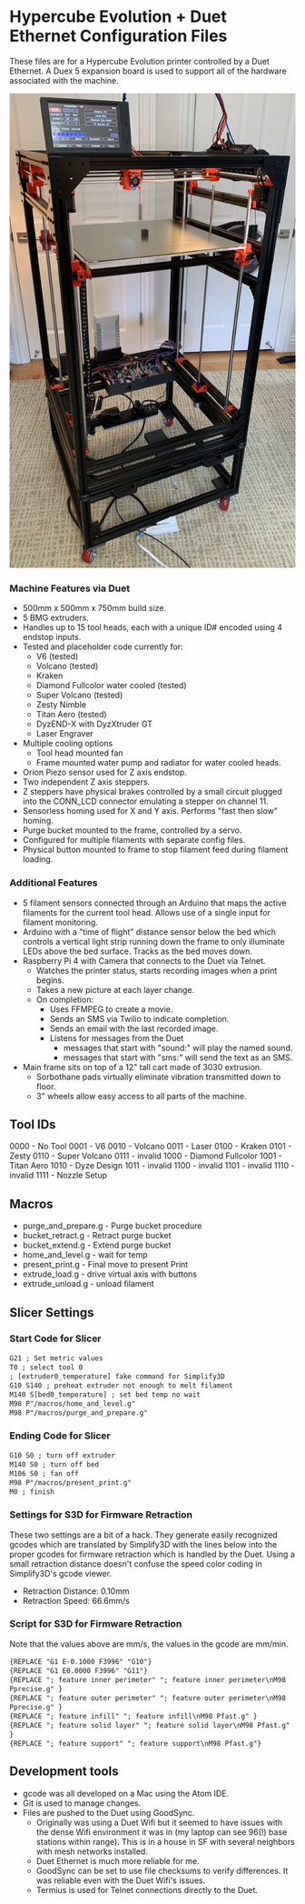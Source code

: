 # Hypercube Evolution + Duet Ethernet Configuration Files
These files are for a Hypercube Evolution printer controlled by a Duet Ethernet. A Duex 5 expansion board is used to support all of the hardware associated with the machine.

![Hypercube](images/Hypercube.jpg)

### Machine Features via Duet
- 500mm x 500mm x 750mm build size.
- 5 BMG extruders.
- Handles up to 15 tool heads, each with a unique ID# encoded using 4 endstop inputs.
- Tested and placeholder code currently for:
  - V6 (tested)
  - Volcano (tested)
  - Kraken
  - Diamond Fullcolor water cooled (tested)
  - Super Volcano (tested)
  - Zesty Nimble
  - Titan Aero (tested)
  - DyzEND-X with DyzXtruder GT
  - Laser Engraver
- Multiple cooling options
  - Tool head mounted fan
  - Frame mounted water pump and radiator for water cooled heads.
- Orion Piezo sensor used for Z axis endstop.
- Two independent Z axis steppers.
- Z steppers have physical brakes controlled by a small circuit plugged into the CONN_LCD connector emulating a stepper on channel 11.
- Sensorless homing used for X and Y axis. Performs "fast then slow" homing.
- Purge bucket mounted to the frame, controlled by a servo.
- Configured for multiple filaments with separate config files.
- Physical button mounted to frame to stop filament feed during filament loading.

### Additional Features
- 5 filament sensors connected through an Arduino that maps the active filaments for the current tool head. Allows use of a single input for filament monitoring.
- Arduino with a "time of flight" distance sensor below the bed which controls a vertical light strip running down the frame to only illuminate LEDs above the bed surface. Tracks as the bed moves down.
- Raspberry Pi 4 with Camera that connects to the Duet via Telnet.
  - Watches the printer status, starts recording images when a print begins.
  - Takes a new picture at each layer change.
  - On completion:
    - Uses FFMPEG to create a movie.
    - Sends an SMS via Twilio to indicate completion.
    - Sends an email with the last recorded image.
	- Listens for messages from the Duet
		- messages that start with "sound:" will play the named sound.
		- messages that start with "sms:" will send the text as an SMS.
- Main frame sits on top of a 12" tall cart made of 3030 extrusion.
  - Sorbothane pads virtually eliminate vibration transmitted down to floor.
  - 3" wheels allow easy access to all parts of the machine.

## Tool IDs
0000 - No Tool
0001 - V6
0010 - Volcano
0011 - Laser
0100 - Kraken
0101 - Zesty
0110 - Super Volcano
0111 - invalid
1000 - Diamond Fullcolor
1001 - Titan Aero
1010 - Dyze Design
1011 - invalid
1100 - invalid
1101 - invalid
1110 - invalid
1111 - Nozzle Setup

## Macros
- purge\_and\_prepare.g - Purge bucket procedure
- bucket\_retract.g - Retract purge bucket
- bucket\_extend.g - Extend purge bucket
- home\_and\_level.g - wait for temp
- present\_print.g - Final move to present Print
- extrude\_load.g - drive virtual axis with buttons
- extrude\_unload.g - unload filament

## Slicer Settings
### Start Code for Slicer
```
G21 ; Set metric values
T0 ; select tool 0  
; [extruder0_temperature] fake command for Simplify3D
G10 S140 ; preheat extruder not enough to melt filament  
M140 S[bed0_temperature] ; set bed temp no wait  
M98 P"/macros/home_and_level.g"  
M98 P"/macros/purge_and_prepare.g"  
```

### Ending Code for Slicer
```
G10 S0 ; turn off extruder  
M140 S0 ; turn off bed  
M106 S0 ; fan off  
M98 P"/macros/present_print.g"  
M0 ; finish  
```

### Settings for S3D for Firmware Retraction
These two settings are a bit of a hack. They generate easily recognized gcodes which are translated by Simplify3D with the lines below into the proper gcodes for firmware retraction which is handled by the Duet. Using a small retraction distance doesn't confuse the speed color coding in Simplify3D's gcode viewer.
- Retraction Distance: 0.10mm  
- Retraction Speed: 66.6mm/s

### Script for S3D for Firmware Retraction
Note that the values above are mm/s, the values in the gcode are mm/min.
```
{REPLACE "G1 E-0.1000 F3996" "G10"}  
{REPLACE "G1 E0.0000 F3996" "G11"}
{REPLACE "; feature inner perimeter" "; feature inner perimeter\nM98 Pprecise.g" }
{REPLACE "; feature outer perimeter" "; feature outer perimeter\nM98 Pprecise.g" }
{REPLACE "; feature infill" "; feature infill\nM98 Pfast.g" }
{REPLACE "; feature solid layer" "; feature solid layer\nM98 Pfast.g" }
{REPLACE "; feature support" "; feature support\nM98 Pfast.g"}
```

## Development tools
- gcode was all developed on a Mac using the Atom IDE.
- Git is used to manage changes.
- Files are pushed to the Duet using GoodSync.
  - Originally was using a Duet Wifi but it seemed to have issues with the dense Wifi environment it was in (my laptop can see 96(!) base stations within range). This is in a house in SF with several neighbors with mesh networks installed.
  - Duet Ethernet is much more reliable for me.
  - GoodSync can be set to use file checksums to verify differences. It was reliable even with the Duet Wifi's issues.
  - Termius is used for Telnet connections directly to the Duet.
